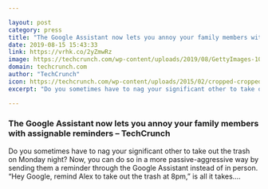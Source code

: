 ```yaml
---

layout: post
category: press
title: "The Google Assistant now lets you annoy your family members with assignable reminders"
date: 2019-08-15 15:43:33
link: https://vrhk.co/2yZmwRz
image: https://techcrunch.com/wp-content/uploads/2019/08/GettyImages-1076299138.jpg?w=600
domain: techcrunch.com
author: "TechCrunch"
icon: https://techcrunch.com/wp-content/uploads/2015/02/cropped-cropped-favicon-gradient.png?w=180
excerpt: "Do you sometimes have to nag your significant other to take out the trash on Monday night? Now, you can do so in a more passive-aggressive way by sending them a reminder through the Google Assistant instead of in person. “Hey Google, remind Alex to take out the trash at 8pm,” is all it takes.…"

---
```


### The Google Assistant now lets you annoy your family members with assignable reminders – TechCrunch

Do you sometimes have to nag your significant other to take out the trash on Monday night? Now, you can do so in a more passive-aggressive way by sending them a reminder through the Google Assistant instead of in person. “Hey Google, remind Alex to take out the trash at 8pm,” is all it takes.…